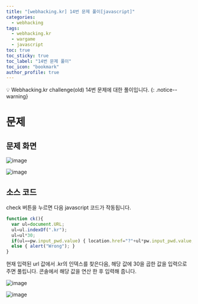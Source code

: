 ```yaml
---
title: "[webhacking.kr] 14번 문제 풀이[javascript]"
categories:
  - webhacking
tags:
  - webhacking.kr
  - wargame
  - javascript
toc: true
toc_sticky: true
toc_label: "14번 문제 풀이"
toc_icon: "bookmark"
author_profile: true
---
```


💡 Webhacking.kr challenge(old) 14번 문제에 대한 풀이입니다.
{: .notice--warning}

# 문제
## 문제 화면
 
 ![image](https://user-images.githubusercontent.com/33647663/150752729-69a40609-99dc-4a18-acca-fa271aaadea0.png)

 ![image](https://user-images.githubusercontent.com/33647663/150752810-42e389ba-5384-45e5-b565-7a28fac0c2fe.png)

## 소스 코드
  check 버튼을 누르면 다음 javascript 코드가 작동됩니다.
  ```javascript
  function ck(){
    var ul=document.URL;
    ul=ul.indexOf(".kr");
    ul=ul*30;
    if(ul==pw.input_pwd.value) { location.href="?"+ul*pw.input_pwd.value; }
    else { alert("Wrong"); }
  }
  ```

  현재 입력된 url 값에서 .kr의 인덱스를 찾은다음, 해당 값에 30을 곱한 값을 입력으로 주면 풀립니다. 콘솔에서 해당 값을 연산 한 후 입력해 줍니다.

  ![image](https://user-images.githubusercontent.com/33647663/150753160-8b1da592-3c91-41e7-9dbb-d9ab70d795a4.png)

  ![image](https://user-images.githubusercontent.com/33647663/150753482-f86ebeaf-daa7-4787-9cde-c743593ec326.png)
  

 
 
